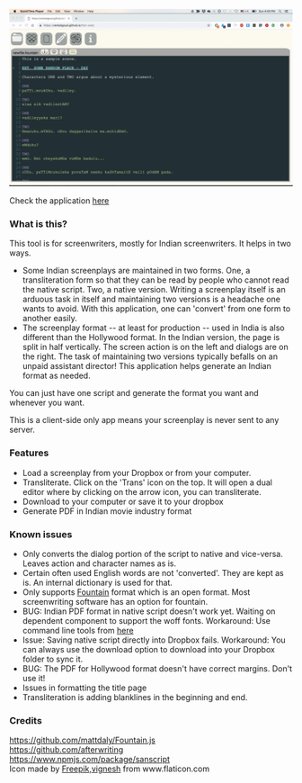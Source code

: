     
  ![](app_use.gif)
  
  
  Check the application [here](https://venkatgoud.github.io/ften-web)
  
  <h3> What is this? </h3>
  <p>This tool is for screenwriters, mostly for Indian screenwriters. It helps in two ways. </p>
  <ul> 
    <li>Some Indian screenplays are maintained in two forms. One, a transliteration form 
      so that they can be read by people who cannot read the native script. Two, a native version. Writing a screenplay itself is an arduous task in itself and maintaining two versions is a headache one wants to avoid. With this application, one can 'convert' from one form to another easily.
    </li>
    <li>
      The screenplay format -- at least for production -- used in India is also different than the Hollywood format. In the Indian version, the page is split in half vertically. The screen action is on the left and dialogs are on the right. The task of maintaining two versions typically befalls on an unpaid assistant director! This application helps generate an Indian format as needed.
    </li>
  </ul>
  <p> You can just have one script and generate the format you want and whenever you want.</p>
  <p> This is a client-side only app means your screenplay is never sent to any server.</p>
  <h3> Features </h3>
    <ul>
      <li>Load a screenplay from your Dropbox or from your computer.</li>
      <li>Transliterate. Click on the 'Trans' icon on the top. It will open a dual editor where by clicking on the arrow icon, you can transliterate.</li>
      <li>Download to your computer or save it to your dropbox</li>
      <li>Generate PDF in Indian movie industry format</li>
    </ul>
  <h3> Known issues </h3>
  <ul>
    <li>Only converts the dialog portion of the script to native and vice-versa. Leaves action and character names as is. </li>
    <li>Certain often used English words are not 'converted'. They are kept as is. An internal dictionary is used for that.</li>
    <li>Only supports <a href="http://fountain.io">Fountain</a> format which is an open format. Most screenwriting software has an option for fountain.</li>
    <li>BUG: Indian PDF format in native script doesn't work yet. Waiting on dependent component to support the woff fonts. Workaround: Use command line tools from <a href="https://github.com/venkatgoud/fountain-utils">here</a></li>
    <li>Issue: Saving native script directly into Dropbox fails. Workaround: You can always use the download option to download into your Dropbox folder to sync it.</li>
    <li>BUG: The PDF for Hollywood format doesn't have correct margins. Don't use it!</li>
  <li>Issues in formatting the title page</li> 
      <li>Transliteration is adding blanklines in the beginning and end.</li>
  </ul>   
  <h3> Credits </h3>
  <a href="https://github.com/mattdaly/Fountain.js">https://github.com/mattdaly/Fountain.js</a><br/> 
  <a href="https://github.com/afterwriting">https://github.com/afterwriting</a><br/> 
  <a href="https://www.npmjs.com/package/sanscript">https://www.npmjs.com/package/sanscript</a> <br/>
  Icon made by <a href="https://www.flaticon.com/authors/vignesh-oviyan">Freepik,vignesh</a> from www.flaticon.com 


